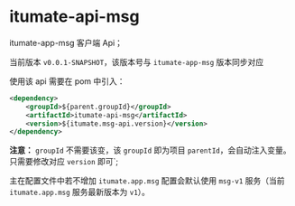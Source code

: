 # itumate-api-msg

itumate-app-msg 客户端 Api；

当前版本 `v0.0.1-SNAPSHOT`，该版本号与 `itumate-app-msg` 版本同步对应

使用该 api 需要在 pom 中引入：

```xml
<dependency>
    <groupId>${parent.groupId}</groupId>
    <artifactId>itumate-api-msg</artifactId>
    <version>${itumate.msg-api.version}</version>
</dependency>
```

**注意：** `groupId` 不需要该变，该 `groupId` 即为项目 `parentId`，会自动注入变量。只需要修改对应 `version` 即可`;

主在配置文件中若不增加 `itumate.app.msg` 配置会默认使用 `msg-v1` 服务（当前 `itumate.app.msg` 服务最新版本为 `v1`）。